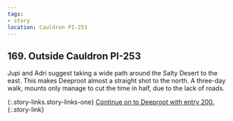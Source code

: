 ```yaml
---
tags:
- story
location: Cauldron PI-253
---
```


## 169. Outside Cauldron PI-253

Jupi and Adri suggest taking a wide path around the Salty Desert to the east.
This makes Deeproot almost a straight shot to the north.
A three-day walk, mounts only manage to cut the time in half, due to the lack of roads.

{:.story-links.story-links-one}
[Continue on to Deeproot with entry 200.](200-deeproot.md){:.story-link}

